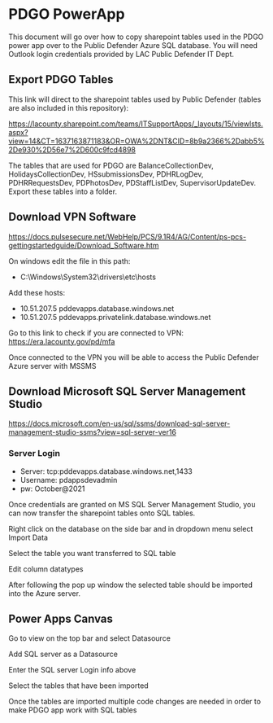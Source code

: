 # PDGO PowerApp 

This document will go over how to copy sharepoint tables used in the PDGO power app over to the Public Defender Azure SQL database. You will need Outlook login credentials provided by LAC Public Defender IT Dept. 

## Export PDGO Tables
This link will direct to the sharepoint tables used by Public Defender (tables are also included in this repository): 

https://lacounty.sharepoint.com/teams/ITSupportApps/_layouts/15/viewlsts.aspx?view=14&CT=1637163871183&OR=OWA%2DNT&CID=8b9a2366%2Dabb5%2De930%2D56e7%2D600c9fcd4898

The tables that are used for PDGO are BalanceCollectionDev, HolidaysCollectionDev, HSsubmissionsDev, PDHRLogDev, PDHRRequestsDev, PDPhotosDev, PDStaffListDev, SupervisorUpdateDev. Export these tables into a folder.

## Download VPN Software

https://docs.pulsesecure.net/WebHelp/PCS/9.1R4/AG/Content/ps-pcs-gettingstartedguide/Download_Software.htm

On windows edit the file in this path:
- C:\Windows\System32\drivers\etc\hosts

Add these hosts:
- 10.51.207.5 pddevapps.database.windows.net
- 10.51.207.5 pddevapps.privatelink.database.windows.net

Go to this link to check if you are connected to VPN:
https://era.lacounty.gov/pd/mfa

Once connected to the VPN you will be able to access the Public Defender Azure server with MSSMS

## Download Microsoft SQL Server Management Studio
https://docs.microsoft.com/en-us/sql/ssms/download-sql-server-management-studio-ssms?view=sql-server-ver16

### Server Login
- Server: tcp:pddevapps.database.windows.net,1433
- Username: pdappsdevadmin
- pw: October@2021

Once credentials are granted on MS SQL Server Management Studio, you can now transfer the sharepoint tables onto SQL tables. 

Right click on the database on the side bar and in dropdown menu select Import Data

Select the table you want transferred to SQL table

Edit column datatypes

After following the pop up window the selected table should be imported into the Azure server.

## Power Apps Canvas

Go to view on the top bar and select Datasource

Add SQL server as a Datasource

Enter the SQL server Login info above

Select the tables that have been imported

Once the tables are imported multiple code changes are needed in order to make PDGO app work with SQL tables
